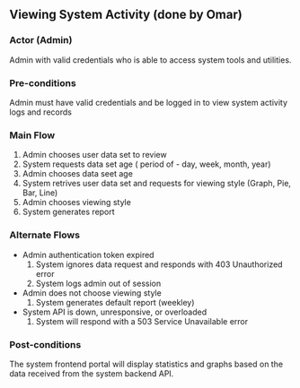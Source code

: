 ## Viewing System Activity (done by Omar)

### Actor (Admin)
Admin with valid credentials who is able to access system tools and utilities.

### Pre-conditions
Admin must have valid credentials and be logged in to view system activity logs and records  

### Main Flow
1. Admin chooses user data set to review
2. System requests data set age ( period of - day, week, month, year)
3. Admin chooses data seet age
4. System retrives user data set and requests for viewing style (Graph, Pie, Bar, Line)
5. Admin chooses viewing style
6. System generates report 

### Alternate Flows
- Admin authentication token expired
  1. System ignores data request and responds with 403 Unauthorized error
  2. System logs admin out of session
- Admin does not choose viewing style
  1. System generates default report (weekley)
- System API is down, unresponsive, or overloaded
  1. System will respond with a 503 Service Unavailable error

### Post-conditions
The system frontend portal will display statistics and graphs based on the data received from the system backend API.
